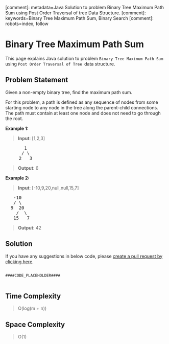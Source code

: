 [comment]: metadata=Java Solution to problem Binary Tree Maximum Path Sum using Post Order Traversal of tree Data Structure.
[comment]: keywords=Binary Tree Maximum Path Sum, Binary Search
[comment]: robots=index, follow


<h1>Binary Tree Maximum Path Sum</h1>
<p>
This page explains Java solution to problem <code class="inline">Binary Tree Maximum Path Sum</code> using <code class="inline">Post Order Traversal of Tree </code>data structure.
</p>


<h2 class="heading">Problem Statement</h2>
<p>
Given a non-empty binary tree, find the maximum path sum.
</p>
<p>
For this problem, a path is defined as any sequence of nodes from some starting node to any node in the tree along the parent-child connections. The path must contain at least one node and does not need to go through the root.
</p>

<b>Example 1:</b>
<blockquote>
<p>
<b>Input</b>: [1,2,3]
</p>
</blockquote>
<pre>
       1
      / \
     2   3
</pre>
<blockquote>
<p>
<b>Output</b>: 6 <br/>
</p>
</blockquote>

<b>Example 2:</b>
<blockquote>
<p>
<b>Input</b>: [-10,9,20,null,null,15,7]
</p>
</blockquote>
<pre>
   -10
   / \
  9  20
    /  \
   15   7
</pre>
<blockquote>
<p>
<b>Output</b>: 42 <br/>
</p>
</blockquote>


<h2 class="heading">Solution</h2>
If you have any suggestions in below code, please <a href="####LINK_PLACEHOLDER####" target="_blank" rel="noopener noreferrer" class="absolute">create a pull request by clicking here</a>.
<pre>
<code class="language-java">
####CODE_PLACEHOLDER####
</code>
</pre>


<h2 class="heading">Time Complexity</h2>
<blockquote>
<p>O(log(m + n))</p>
</blockquote>


<h2 class="heading">Space Complexity</h2>
<blockquote>
<p>O(1)</p>
</blockquote>